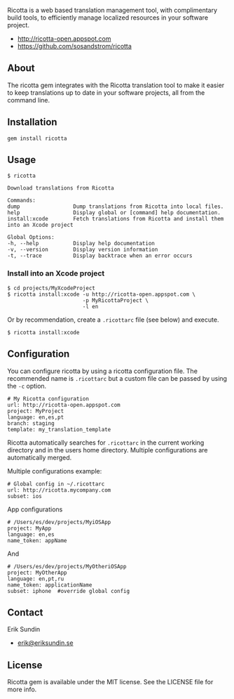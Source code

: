Ricotta is a web based translation management tool, with complimentary build 
tools, to efficiently manage localized resources in your software project.

- http://ricotta-open.appspot.com
- https://github.com/sosandstrom/ricotta

## About

The ricotta gem integrates with the Ricotta translation tool to make it easier
to keep translations up to date in your software projects, all from the command line.

## Installation

    gem install ricotta

## Usage

    $ ricotta
    
    Download translations from Ricotta
    
    Commands:
    dump                 Dump translations from Ricotta into local files.
    help                 Display global or [command] help documentation.
    install:xcode        Fetch translations from Ricotta and install them into an Xcode project

    Global Options:
    -h, --help           Display help documentation 
    -v, --version        Display version information 
    -t, --trace          Display backtrace when an error occurs 

### Install into an Xcode project

    $ cd projects/MyXcodeProject
    $ ricotta install:xcode -u http://ricotta-open.appspot.com \
                            -p MyRicottaProject \
                            -l en

Or by recommendation, create a `.ricottarc` file (see below) and execute.

    $ ricotta install:xcode

## Configuration

You can configure ricotta by using a ricotta configuration file. 
The recommended name is `.ricottarc` but a custom file can be passed by using the `-c` option.

    # My Ricotta configuration
    url: http://ricotta-open.appspot.com
    project: MyProject
    language: en,es,pt
    branch: staging
    template: my_translation_template

Ricotta automatically searches for `.ricottarc` in the current working directory and in the users home directory.
Multiple configurations are automatically merged.

Multiple configurations example:

    # Global config in ~/.ricottarc
    url: http://ricotta.mycompany.com
    subset: ios

App configurations

    # /Users/es/dev/projects/MyiOSApp
    project: MyApp
    language: en,es
    name_token: appName
    
And

    # /Users/es/dev/projects/MyOtheriOSApp
    project: MyOtherApp
    language: en,pt,ru
    name_token: applicationName
    subset: iphone  #override global config
    
## Contact

Erik Sundin

- erik@eriksundin.se
 
## License

Ricotta gem is available under the MIT license. See the LICENSE file for more info.

